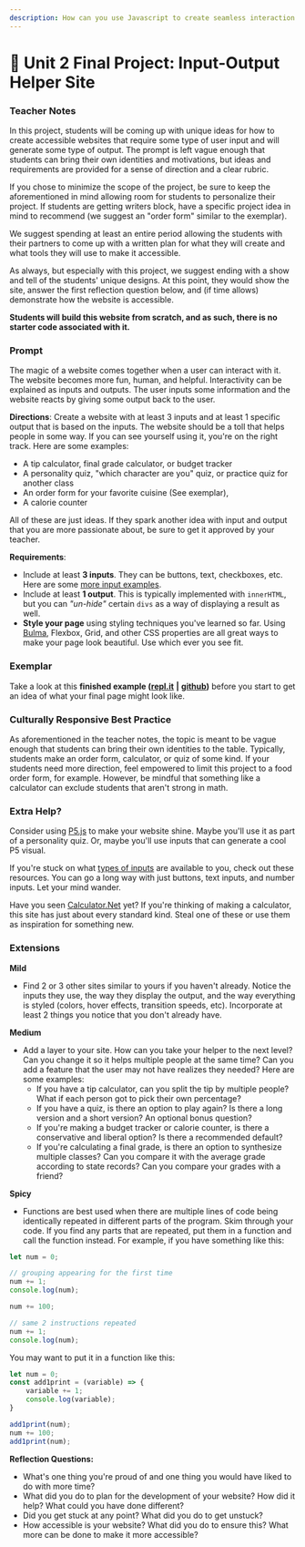 ```yaml
---
description: How can you use Javascript to create seamless interaction on a webpage?
---
```


# 🎨 Unit 2 Final Project: Input-Output Helper Site

### Teacher Notes

In this project, students will be coming up with unique ideas for how to create accessible websites that require some type of user input and will generate some type of output. The prompt is left vague enough that students can bring their own identities and motivations, but ideas and requirements are provided for a sense of direction and a clear rubric.

If you chose to minimize the scope of the project, be sure to keep the aforementioned in mind allowing room for students to personalize their project. If students are getting writers block, have a specific project idea in mind to recommend (we suggest an "order form" similar to the exemplar).

We suggest spending at least an entire period allowing the students with their partners to come up with a written plan for what they will create and what tools they will use to make it accessible.

As always, but especially with this project, we suggest ending with a show and tell of the students' unique designs. At this point, they would show the site, answer the first reflection question below, and (if time allows) demonstrate how the website is accessible.

**Students will build this website from scratch, and as such, there is no starter code associated with it.**

### Prompt

The magic of a website comes together when a user can interact with it. The website becomes more fun, human, and helpful. Interactivity can be explained as inputs and outputs. The user inputs some information and the website reacts by giving some output back to the user.

**Directions**: Create a website with at least 3 inputs and at least 1 specific output that is based on the inputs. The website should be a toll that helps people in some way. If you can see yourself using it, you're on the right track. Here are some examples:

* A tip calculator, final grade calculator, or budget tracker
* A personality quiz, "which character are you" quiz, or practice quiz for another class
* An order form for your favorite cuisine (See exemplar),
* A calorie counter

All of these are just ideas. If they spark another idea with input and output that you are more passionate about, be sure to get it approved by your teacher.

**Requirements**:

* Include at least **3 inputs**. They can be buttons, text, checkboxes, etc. Here are some [more input examples](https://www.w3schools.com/html/html\_form\_input\_types.asp).
* Include at least **1 output**. This is typically implemented with `innerHTML`, but you can _"un-hide"_ certain `divs` as a way of displaying a result as well.
* **Style your page** using styling techniques you've learned so far. Using [Bulma](https://bulma.io/documentation/), Flexbox, Grid, and other CSS properties are all great ways to make your page look beautiful. Use which ever you see fit.

### Exemplar

Take a look at this **finished example (**[**repl.it**](https://replit.com/@qrtnycs4all/Unit-2-Final-Project-Exemplar#index.html) **|** [**github**](https://github.com/nycdoe-cs4all/interactive-web/tree/main/unit-2-intro-to-dom-manipulation-basics/U2FINAL/U2FINAL-Exemplar)**)** before you start to get an idea of what your final page might look like.

### Culturally Responsive Best Practice

As aforementioned in the teacher notes, the topic is meant to be vague enough that students can bring their own identities to the table. Typically, students make an order form, calculator, or quiz of some kind. If your students need more direction, feel empowered to limit this project to a food order form, for example. However, be mindful that something like a calculator can exclude students that aren't strong in math.

### Extra Help?

Consider using [P5.js](https://p5js.org/get-started/) to make your website shine. Maybe you'll use it as part of a personality quiz. Or, maybe you'll use inputs that can generate a cool P5 visual.

If you're stuck on what [types of inputs](https://www.w3schools.com/html/html\_form\_input\_types.asp) are available to you, check out these resources. You can go a long way with just buttons, text inputs, and number inputs. Let your mind wander.

Have you seen [Calculator.Net](https://www.calculator.net/) yet? If you're thinking of making a calculator, this site has just about every standard kind. Steal one of these or use them as inspiration for something new.

### Extensions

**Mild**

* Find 2 or 3 other sites similar to yours if you haven't already. Notice the inputs they use, the way they display the output, and the way everything is styled (colors, hover effects, transition speeds, etc). Incorporate at least 2 things you notice that you don't already have.

**Medium**

* Add a layer to your site. How can you take your helper to the next level? Can you change it so it helps multiple people at the same time? Can you add a feature that the user may not have realizes they needed? Here are some examples:
  * If you have a tip calculator, can you split the tip by multiple people? What if each person got to pick their own percentage?
  * If you have a quiz, is there an option to play again? Is there a long version and a short version? An optional bonus question?
  * If you're making a budget tracker or calorie counter, is there a conservative and liberal option? Is there a recommended default?
  * If you're calculating a final grade, is there an option to synthesize multiple classes? Can you compare it with the average grade according to state records? Can you compare your grades with a friend?

**Spicy**

* Functions are best used when there are multiple lines of code being identically repeated in different parts of the program. Skim through your code. If you find any parts that are repeated, put them in a function and call the function instead. For example, if you have something like this:

```javascript
let num = 0;

// grouping appearing for the first time
num += 1;
console.log(num);

num += 100;

// same 2 instructions repeated
num += 1;
console.log(num);
```

You may want to put it in a function like this:

```javascript
let num = 0;
const add1print = (variable) => {
    variable += 1;
    console.log(variable);   
}

add1print(num);
num += 100;
add1print(num);
```

**Reflection Questions:**

* What's one thing you're proud of and one thing you would have liked to do with more time?
* What did you do to plan for the development of your website? How did it help? What could you have done different?
* Did you get stuck at any point? What did you do to get unstuck?
* How accessible is your website? What did you do to ensure this? What more can be done to make it more accessible?
